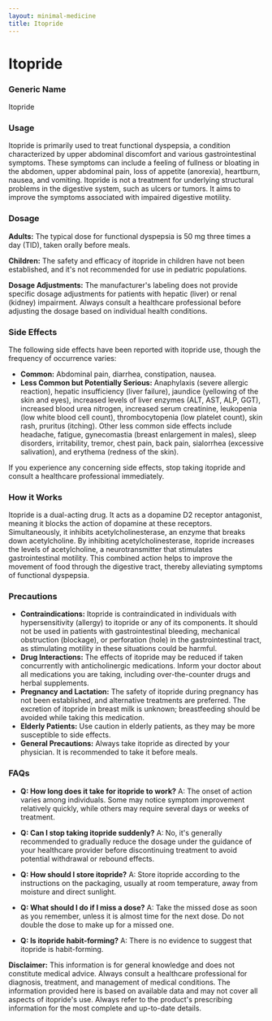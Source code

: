 ```yaml
---
layout: minimal-medicine
title: Itopride
---
```


# Itopride
### Generic Name
Itopride

### Usage
Itopride is primarily used to treat functional dyspepsia, a condition characterized by upper abdominal discomfort and various gastrointestinal symptoms.  These symptoms can include a feeling of fullness or bloating in the abdomen, upper abdominal pain, loss of appetite (anorexia), heartburn, nausea, and vomiting.  Itopride is not a treatment for underlying structural problems in the digestive system, such as ulcers or tumors. It aims to improve the symptoms associated with impaired digestive motility.

### Dosage
**Adults:** The typical dose for functional dyspepsia is 50 mg three times a day (TID), taken orally before meals.

**Children:** The safety and efficacy of itopride in children have not been established, and it's not recommended for use in pediatric populations.

**Dosage Adjustments:** The manufacturer's labeling does not provide specific dosage adjustments for patients with hepatic (liver) or renal (kidney) impairment.  Always consult a healthcare professional before adjusting the dosage based on individual health conditions.


### Side Effects
The following side effects have been reported with itopride use, though the frequency of occurrence varies:

* **Common:**  Abdominal pain, diarrhea, constipation, nausea.
* **Less Common but Potentially Serious:**  Anaphylaxis (severe allergic reaction), hepatic insufficiency (liver failure), jaundice (yellowing of the skin and eyes), increased levels of liver enzymes (ALT, AST, ALP, GGT), increased blood urea nitrogen, increased serum creatinine, leukopenia (low white blood cell count), thrombocytopenia (low platelet count), skin rash, pruritus (itching). Other less common side effects include headache, fatigue, gynecomastia (breast enlargement in males), sleep disorders, irritability, tremor, chest pain, back pain, sialorrhea (excessive salivation), and erythema (redness of the skin).


If you experience any concerning side effects, stop taking itopride and consult a healthcare professional immediately.

### How it Works
Itopride is a dual-acting drug. It acts as a dopamine D2 receptor antagonist, meaning it blocks the action of dopamine at these receptors.  Simultaneously, it inhibits acetylcholinesterase, an enzyme that breaks down acetylcholine.  By inhibiting acetylcholinesterase, itopride increases the levels of acetylcholine, a neurotransmitter that stimulates gastrointestinal motility.  This combined action helps to improve the movement of food through the digestive tract, thereby alleviating symptoms of functional dyspepsia.

### Precautions
* **Contraindications:** Itopride is contraindicated in individuals with hypersensitivity (allergy) to itopride or any of its components.  It should not be used in patients with gastrointestinal bleeding, mechanical obstruction (blockage), or perforation (hole) in the gastrointestinal tract, as stimulating motility in these situations could be harmful.
* **Drug Interactions:**  The effects of itopride may be reduced if taken concurrently with anticholinergic medications. Inform your doctor about all medications you are taking, including over-the-counter drugs and herbal supplements.
* **Pregnancy and Lactation:** The safety of itopride during pregnancy has not been established, and alternative treatments are preferred. The excretion of itopride in breast milk is unknown; breastfeeding should be avoided while taking this medication.
* **Elderly Patients:**  Use caution in elderly patients, as they may be more susceptible to side effects.
* **General Precautions:**  Always take itopride as directed by your physician.  It is recommended to take it before meals.

### FAQs

* **Q: How long does it take for itopride to work?**  A:  The onset of action varies among individuals.  Some may notice symptom improvement relatively quickly, while others may require several days or weeks of treatment.

* **Q: Can I stop taking itopride suddenly?** A:  No, it's generally recommended to gradually reduce the dosage under the guidance of your healthcare provider before discontinuing treatment to avoid potential withdrawal or rebound effects.

* **Q: How should I store itopride?** A:  Store itopride according to the instructions on the packaging, usually at room temperature, away from moisture and direct sunlight.

* **Q: What should I do if I miss a dose?** A: Take the missed dose as soon as you remember, unless it is almost time for the next dose.  Do not double the dose to make up for a missed one.

* **Q: Is itopride habit-forming?** A:  There is no evidence to suggest that itopride is habit-forming.


**Disclaimer:** This information is for general knowledge and does not constitute medical advice. Always consult a healthcare professional for diagnosis, treatment, and management of medical conditions.  The information provided here is based on available data and may not cover all aspects of itopride's use.  Always refer to the product's prescribing information for the most complete and up-to-date details.
